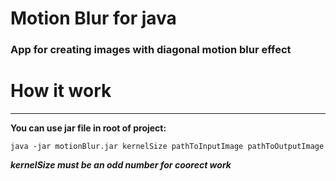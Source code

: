 # Motion Blur for java
### App for creating images with diagonal motion blur effect
# How it work
---
**You can use jar file in root of project:**

    java -jar motionBlur.jar kernelSize pathToInputImage pathToOutputImage

***kernelSize must be an odd number for coorect work***
